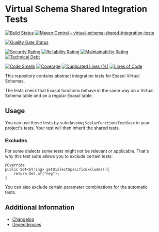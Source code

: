 # Virtual Schema Shared Integration Tests

[![Build Status](https://github.com/exasol/virtual-schema-shared-integration-tests/actions/workflows/ci-build.yml/badge.svg)](https://github.com/exasol/virtual-schema-shared-integration-tests/actions/workflows/ci-build.yml)
[![Maven Central – virtual-schema-shared-integration-tests](https://img.shields.io/maven-central/v/com.exasol/virtual-schema-shared-integration-tests)](https://search.maven.org/artifact/com.exasol/virtual-schema-shared-integration-tests)

[![Quality Gate Status](https://sonarcloud.io/api/project_badges/measure?project=com.exasol%3Avirtual-schema-shared-integration-tests&metric=alert_status)](https://sonarcloud.io/dashboard?id=com.exasol%3Avirtual-schema-shared-integration-tests)

[![Security Rating](https://sonarcloud.io/api/project_badges/measure?project=com.exasol%3Avirtual-schema-shared-integration-tests&metric=security_rating)](https://sonarcloud.io/dashboard?id=com.exasol%3Avirtual-schema-shared-integration-tests)
[![Reliability Rating](https://sonarcloud.io/api/project_badges/measure?project=com.exasol%3Avirtual-schema-shared-integration-tests&metric=reliability_rating)](https://sonarcloud.io/dashboard?id=com.exasol%3Avirtual-schema-shared-integration-tests)
[![Maintainability Rating](https://sonarcloud.io/api/project_badges/measure?project=com.exasol%3Avirtual-schema-shared-integration-tests&metric=sqale_rating)](https://sonarcloud.io/dashboard?id=com.exasol%3Avirtual-schema-shared-integration-tests)
[![Technical Debt](https://sonarcloud.io/api/project_badges/measure?project=com.exasol%3Avirtual-schema-shared-integration-tests&metric=sqale_index)](https://sonarcloud.io/dashboard?id=com.exasol%3Avirtual-schema-shared-integration-tests)

[![Code Smells](https://sonarcloud.io/api/project_badges/measure?project=com.exasol%3Avirtual-schema-shared-integration-tests&metric=code_smells)](https://sonarcloud.io/dashboard?id=com.exasol%3Avirtual-schema-shared-integration-tests)
[![Coverage](https://sonarcloud.io/api/project_badges/measure?project=com.exasol%3Avirtual-schema-shared-integration-tests&metric=coverage)](https://sonarcloud.io/dashboard?id=com.exasol%3Avirtual-schema-shared-integration-tests)
[![Duplicated Lines (%)](https://sonarcloud.io/api/project_badges/measure?project=com.exasol%3Avirtual-schema-shared-integration-tests&metric=duplicated_lines_density)](https://sonarcloud.io/dashboard?id=com.exasol%3Avirtual-schema-shared-integration-tests)
[![Lines of Code](https://sonarcloud.io/api/project_badges/measure?project=com.exasol%3Avirtual-schema-shared-integration-tests&metric=ncloc)](https://sonarcloud.io/dashboard?id=com.exasol%3Avirtual-schema-shared-integration-tests)

This repository contains abstract integration tests for Exasol Virtual Schemas.

The tests check that Exasol functions behave in the same way on a Virtual Schema table and on a regular Exasol table.

## Usage

You can use these tests by subclassing `ScalarFunctionsTestBase` in your project's tests. Your test will then inherit the shared tests.

### Excludes

For some dialects some tests might not be relevant or applicable. That's why this test suite allows you to exclude certain tests:

```
@Override
public Set<String> getDialectSpecificExcludes(){
    return Set.of("neg");
}
```

You can also exclude certain parameter combinations for the automatic tests.

## Additional Information

* [Changelog](doc/changes/changelog.md)
* [Dependencies](dependencies.md)
